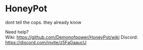 # HoneyPot
dont tell the cops. they already know

Need help?  
Wiki: https://github.com/Demonofpower/HoneyPot/wiki
Discord: https://discord.com/invite/z5FaGaaucU
